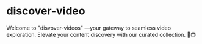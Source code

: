 # discover-video
Welcome to "disvover-videos" —your gateway to seamless video exploration. Elevate your content discovery with our curated collection. 🎥📺
